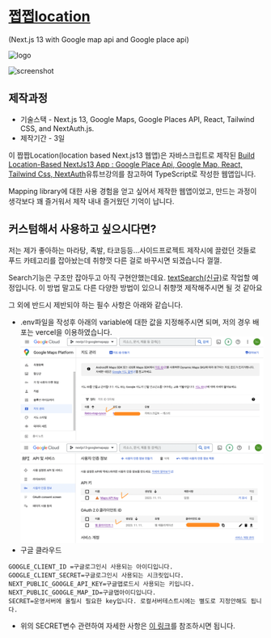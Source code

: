 # [쩝쩝location](https://ryoon-with-nomnom-googlemap.vercel.app/)
(Next.js 13 with Google map api and Google place api)

![logo](https://ryoon-with-nomnom-googlemap.vercel.app/nom_logo.png)

![screenshot](https://ryoon-with-nomnom-googlemap.vercel.app/screenshot.png)

## 제작과정

- 기술스택 - Next.js 13, Google Maps, Google Places API, React, Tailwind CSS, and NextAuth.js.
- 제작기간 - 3일

이 짭짭Location(location based Next.js13 웹앱)은 자바스크립트로 제작된 [Build Location-Based NextJs13 App : Google Place Api, Google Map, React, Tailwind Css, NextAuth](https://youtu.be/SGsDxZukodQ)유튜브강의를 참고하여 TypeScript로 작성한 웹앱입니다.

Mapping library에 대한 사용 경험을 얻고 싶어서 제작한 웹앱이었고, 만드는 과정이 생각보다 꽤 즐거워서 제작 내내 즐거웠던 기억이 납니다.

## 커스텀해서 사용하고 싶으시다면?
저는 제가 좋아하는 마라탕, 족발, 타코등등...사이드프로젝트 제작시에 끌렸던 것들로 푸드 카테고리를 잡아놨는데 취향껏 다른 걸로 바꾸시면 되겠습니다 껄껄.

Search기능은 구조만 잡아두고 아직 구현안했는데요. [textSearch(신규)](https://developers.google.com/maps/documentation/places/web-service/text-search?hl=ko)로 작업할 예정입니다. 이 방법 말고도 다른 다양한 방법이 있으니 취향껏 제작해주시면 될 것 같아요

그 외에 반드시 제반되야 하는 필수 사항은 아래와 같습니다.
- .env파일을 작성후 아래의 variable에 대한 값을 지정해주시면 되며, 저의 경우 배포는 vercel을 이용하였습니다.
![img](/public/env1.png)
![img](/public/env2.png)
- 구글 클라우드 
```
GOOGLE_CLIENT_ID =구글로그인시 사용되는 아이디입니다.
GOOGLE_CLIENT_SECRET=구글로그인시 사용되는 시크릿입니다.
NEXT_PUBLIC_GOOGLE_API_KEY=구글맵로드시 사용되는 키입니다.
NEXT_PUBLIC_GOOGLE_MAP_ID=구글맵아이디입니다.
SECRET=운영서버에 올릴시 필요한 key입니다. 로컬서버테스트시에는 별도로 지정안해도 됩니다.
```
- 위의 SECRET변수 관련하여 자세한 사항은 [이 링크](https://medium.com/@prodmxle/setting-up-nextauth-js-application-and-deploying-it-via-vercel-d6b02bf98397)를 참조하시면 됩니다.